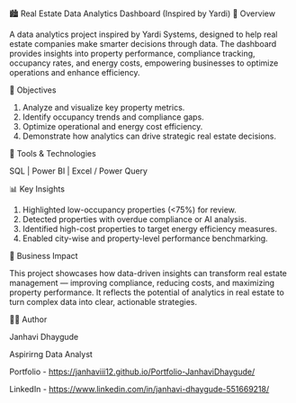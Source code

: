 🏙 Real Estate Data Analytics Dashboard (Inspired by Yardi)
📘 Overview

A data analytics project inspired by Yardi Systems, designed to help real estate companies make smarter decisions through data.
The dashboard provides insights into property performance, compliance tracking, occupancy rates, and energy costs, empowering businesses to optimize operations and enhance efficiency.

🎯 Objectives

1. Analyze and visualize key property metrics.
2. Identify occupancy trends and compliance gaps.
3. Optimize operational and energy cost efficiency.
4. Demonstrate how analytics can drive strategic real estate decisions.

🧰 Tools & Technologies

SQL | Power BI | Excel / Power Query

📊 Key Insights

1. Highlighted low-occupancy properties (<75%) for review.
2. Detected properties with overdue compliance or AI analysis.
3. Identified high-cost properties to target energy efficiency measures.
4. Enabled city-wise and property-level performance benchmarking.

🚀 Business Impact

This project showcases how data-driven insights can transform real estate management — improving compliance, reducing costs, and maximizing property performance.
It reflects the potential of analytics in real estate to turn complex data into clear, actionable strategies.

👩‍💻 Author

Janhavi Dhaygude

Aspirirng Data Analyst

Portfolio - https://janhaviii12.github.io/Portfolio-JanhaviDhaygude/

LinkedIn - https://www.linkedin.com/in/janhavi-dhaygude-551669218/
